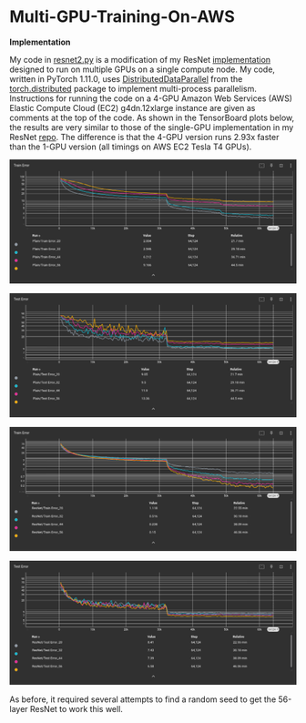 # Multi-GPU-Training-On-AWS
<b>Implementation</b>

My code in <a href=https://github.com/redonovan/Multi-GPU-Training-On-AWS/blob/main/resnet2.py>resnet2.py</a> is a modification of my ResNet <a href=https://github.com/redonovan/ResNet/blob/main/resnet.py>implementation</a> designed to run on multiple GPUs on a single compute node.  My code, written in PyTorch 1.11.0, uses <a href=https://pytorch.org/docs/master/generated/torch.nn.parallel.DistributedDataParallel.html>DistributedDataParallel</a> from the <a href=https://pytorch.org/tutorials/beginner/dist_overview.html>torch.distributed</a> package to implement multi-process parallelism.  Instructions for running the code on a 4-GPU Amazon Web Services (AWS) Elastic Compute Cloud (EC2) g4dn.12xlarge instance are given as comments at the top of the code.  As shown in the TensorBoard plots below, the results are very similar to those of the single-GPU implementation in my ResNet <a href=https://github.com/redonovan/ResNet>repo</a>.  The difference is that the 4-GPU version runs 2.93x faster than the 1-GPU version (all timings on AWS EC2 Tesla T4 GPUs).

![plain network training error](plain_train_4gpu.png)

![plain network testing error](plain_test_4gpu.png)

![residual network training error](resnet_train_4gpu.png)

![residual network testing error](resnet_test_4gpu.png)

As before, it required several attempts to find a random seed to get the 56-layer ResNet to work this well.
